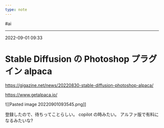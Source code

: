 ```yaml
---
type: note
---
```


#ai

---
2022-09-01  09:33

# Stable Diffusion の Photoshop プラグイン alpaca

https://gigazine.net/news/20220830-stable-diffusion-photoshop-alpaca/


https://www.getalpaca.io/

![[Pasted image 20220901093545.png]]

登録したので、待ちってことらしい。
copilot の時みたい。
アルファ版で有料になるみたいな?

